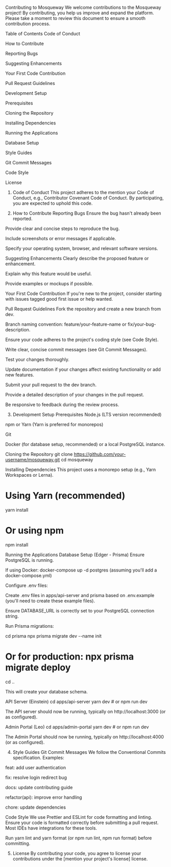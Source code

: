 Contributing to Mosqueway
We welcome contributions to the Mosqueway project! By contributing, you help us improve and expand the platform. Please take a moment to review this document to ensure a smooth contribution process.

Table of Contents
Code of Conduct

How to Contribute

Reporting Bugs

Suggesting Enhancements

Your First Code Contribution

Pull Request Guidelines

Development Setup

Prerequisites

Cloning the Repository

Installing Dependencies

Running the Applications

Database Setup

Style Guides

Git Commit Messages

Code Style

License

1. Code of Conduct
This project adheres to the mention your Code of Conduct, e.g., Contributor Covenant Code of Conduct. By participating, you are expected to uphold this code.

2. How to Contribute
Reporting Bugs
Ensure the bug hasn't already been reported.

Provide clear and concise steps to reproduce the bug.

Include screenshots or error messages if applicable.

Specify your operating system, browser, and relevant software versions.

Suggesting Enhancements
Clearly describe the proposed feature or enhancement.

Explain why this feature would be useful.

Provide examples or mockups if possible.

Your First Code Contribution
If you're new to the project, consider starting with issues tagged good first issue or help wanted.

Pull Request Guidelines
Fork the repository and create a new branch from dev.

Branch naming convention: feature/your-feature-name or fix/your-bug-description.

Ensure your code adheres to the project's coding style (see Code Style).

Write clear, concise commit messages (see Git Commit Messages).

Test your changes thoroughly.

Update documentation if your changes affect existing functionality or add new features.

Submit your pull request to the dev branch.

Provide a detailed description of your changes in the pull request.

Be responsive to feedback during the review process.

3. Development Setup
Prerequisites
Node.js (LTS version recommended)

npm or Yarn (Yarn is preferred for monorepos)

Git

Docker (for database setup, recommended) or a local PostgreSQL instance.

Cloning the Repository
git clone https://github.com/your-username/mosqueway.git
cd mosqueway

Installing Dependencies
This project uses a monorepo setup (e.g., Yarn Workspaces or Lerna).

# Using Yarn (recommended)
yarn install

# Or using npm
npm install

Running the Applications
Database Setup (Edger - Prisma)
Ensure PostgreSQL is running.

If using Docker: docker-compose up -d postgres (assuming you'll add a docker-compose.yml)

Configure .env files:

Create .env files in apps/api-server and prisma based on .env.example (you'll need to create these example files).

Ensure DATABASE_URL is correctly set to your PostgreSQL connection string.

Run Prisma migrations:

cd prisma
npx prisma migrate dev --name init
# Or for production: npx prisma migrate deploy
cd ..

This will create your database schema.

API Server (Einstein)
cd apps/api-server
yarn dev # or npm run dev

The API server should now be running, typically on http://localhost:3000 (or as configured).

Admin Portal (Leo)
cd apps/admin-portal
yarn dev # or npm run dev

The Admin Portal should now be running, typically on http://localhost:4000 (or as configured).

4. Style Guides
Git Commit Messages
We follow the Conventional Commits specification. Examples:

feat: add user authentication

fix: resolve login redirect bug

docs: update contributing guide

refactor(api): improve error handling

chore: update dependencies

Code Style
We use Prettier and ESLint for code formatting and linting. Ensure your code is formatted correctly before submitting a pull request. Most IDEs have integrations for these tools.

Run yarn lint and yarn format (or npm run lint, npm run format) before committing.

5. License
By contributing your code, you agree to license your contributions under the [mention your project's license] license.
